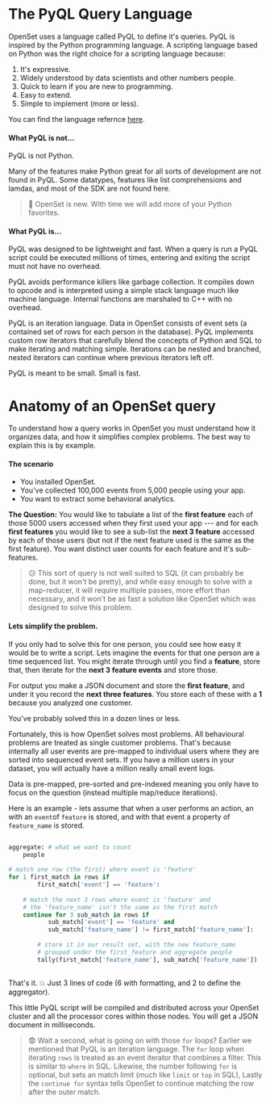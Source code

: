 # The PyQL Query Language

OpenSet uses a language called PyQL to define it's queries. PyQL is inspired by the Python programming language. A scripting language based on Python was the right choice for a scripting language because:
1. It's expressive.
2. Widely understood by data scientists and other numbers people.
3. Quick to learn if you are new to programming.
4. Easy to extend.
5. Simple to implement (more or less).

You can find the language refernce [here](https://github.com/perple-io/openset/blob/master/docs/pyql/language_reference.md).

#### What PyQL is not...

PyQL is not Python. 

Many of the features make Python great for all sorts of development are not found in PyQL. Some datatypes, features like list comprehensions and lamdas, and most of the SDK are not found here. 

> :baby: OpenSet is new. With time we will add more of your Python favorites.

#### What PyQL is...

PyQL was designed to be lightweight and fast. When a query is run  a PyQL script could be executed millions of times, entering and exiting the script must not have no overhead.

PyQL avoids performance killers like garbage collection. It compiles down to opcode and is interpreted using a simple stack language much like machine language. Internal functions are marshaled to C++ with no overhead. 

PyQL is an iteration language. Data in OpenSet consists of event sets (a contained set of rows for each person in the database). PyQL implements custom row iterators that carefully blend the concepts of Python and SQL to make iterating and matching simple. Iterations can be nested and branched, nested iterators can continue where previous iterators left off.

PyQL is meant to be small. Small is fast.

# Anatomy of an  OpenSet query

To understand how a query works in OpenSet you must understand how it organizes data, and how it simplifies complex problems. The best way to explain this is by example.

#### The scenario

* You installed OpenSet.
* You've collected 100,000 events from 5,000 people using your app.
* You want to extract some behavioral analytics. 

**The Question:** You would like to tabulate a list of the **first feature** each of those 5000 users accessed when they first used your app --- and for each **first features** you would like to see a sub-list  the **next 3 feature** accessed by each of those users (but not if the next feature used is the same as the first feature). You want distinct user counts for each feature and it's sub-features.

> :confused:  This sort of query is not well suited to SQL (it can probably be done, but it won't be pretty), and while easy enough to solve with a map-reducer, it will require multiple passes, more effort than necessary, and it won't be as fast a solution like OpenSet which was designed to solve this problem.

#### Lets simplify the problem. 

If you only had to solve this for one person, you could see how easy it would be to write a script. Lets imagine the events for that one person are a time sequenced list. You might iterate through until you find a **feature**, store that, then iterate for the **next 3 feature events** and store those. 

For output you make a JSON document and store the **first feature**, and under it you record the **next three features**. You store each of these with a **1** because you analyzed one customer.

You've probably solved this in a dozen lines or less.

Fortunately, this is how OpenSet solves most problems. All behavioural problems are treated as single customer problems. That's because internally all user events are pre-mapped to individual users where they are sorted into sequenced event sets. If you have a million users in your dataset, you will actually have a million really small event logs.

Data is pre-mapped, pre-sorted and pre-indexed meaning you only have to focus on the question (instead multiple map/reduce iterations).

Here is an example - lets assume that when a user performs an action, an with an `event`of `feature` is stored, and with that event a property of `feature_name` is stored.

```python

aggregate: # what we want to count
    people
      
# match one row (the first) where event is 'feature'
for 1 first_match in rows if 
        first_match['event'] == 'feature':
    
    # match the next 3 rows where event is 'feature' and
    # the 'feature_name' isn't the same as the first match
    continue for 3 sub_match in rows if 
           sub_match['event'] == 'feature' and 
           sub_match['feature_name'] != first_match['feature_name']:
            
        # store it in our result set, with the new feature_name
        # grouped under the first_feature and aggregate people
        tally(first_match['feature_name'], sub_match['feature_name'])
        
```

That's it. :boom: Just 3  lines of code (6 with formatting, and  2 to define the aggregator).

This little PyQL script will be compiled and distributed across  your OpenSet cluster and all the processor cores within those nodes. You will get a JSON document in milliseconds.

> :fearful: Wait a second, what is going on with those `for` loops? Earlier we mentioned that PyQL is an iteration language. The `for` loop when iterating `rows` is treated as an event iterator that combines a filter. This is similar to `where` in SQL. Likewise, the number following `for` is optional, but sets an match limit (much like `limit` or `top` in SQL), Lastly the `continue for` syntax tells OpenSet to continue matching the row after the outer match.



